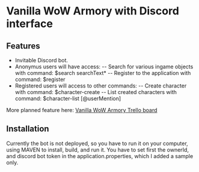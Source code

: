 # Vanilla WoW Armory with Discord interface

## Features
- Invitable Discord bot.
- Anonymus users will have access:
-- Search for various ingame objects with command: $search searchText*
-- Register to the application with command: $register
- Registered users will access to other commands:
-- Create character with command: $character-create
-- List created characters with command: $character-list [@userMention]

More planned feature here: [Vanilla WoW Armory Trello board](https://trello.com/b/sDiDwVVN/vanilla-wow-armory)

## Installation
Currently the bot is not deployed, so you have to run it on your computer, using MAVEN to install, build, and run it.
You have to set first the ownerId, and discord bot token in the application.properties, which I added a sample only.
